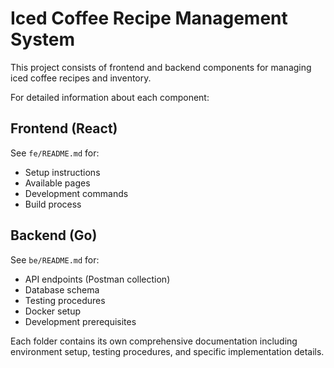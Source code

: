 # Iced Coffee Recipe Management System

This project consists of frontend and backend components for managing iced coffee recipes and inventory.

For detailed information about each component:

## Frontend (React)
See `fe/README.md` for:
- Setup instructions
- Available pages
- Development commands
- Build process

## Backend (Go)
See `be/README.md` for:
- API endpoints (Postman collection)
- Database schema
- Testing procedures
- Docker setup
- Development prerequisites

Each folder contains its own comprehensive documentation including environment setup, testing procedures, and specific implementation details.
